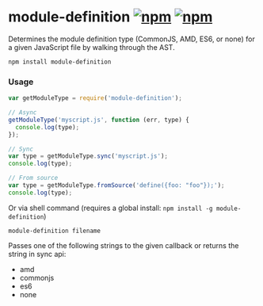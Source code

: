 # module-definition [![npm](http://img.shields.io/npm/v/module-definition.svg)](https://npmjs.org/package/module-definition) [![npm](http://img.shields.io/npm/dm/module-definition.svg)](https://npmjs.org/package/module-definition)

Determines the module definition type (CommonJS, AMD, ES6, or none) for a given JavaScript file
by walking through the AST.

`npm install module-definition`

### Usage

```javascript
var getModuleType = require('module-definition');

// Async
getModuleType('myscript.js', function (err, type) {
  console.log(type);
});

// Sync
var type = getModuleType.sync('myscript.js');
console.log(type);

// From source
var type = getModuleType.fromSource('define({foo: "foo"});');
console.log(type);
```

Or via shell command (requires a global install: `npm install -g module-definition`)
```
module-definition filename
```

Passes one of the following strings to the given callback or returns the string in sync api:

* amd
* commonjs
* es6
* none
